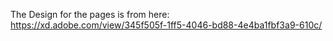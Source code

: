 The Design for the pages is from here: https://xd.adobe.com/view/345f505f-1ff5-4046-bd88-4e4ba1fbf3a9-610c/
